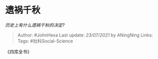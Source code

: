 # 遗祸千秋
*历史上有什么遗祸千秋的决定?*

> Author: #JohnHexa
Last update: *23/07/2021* by ANingNing
Links: 
Tags: #社科Social-Science 

 
《四库全书》



